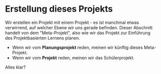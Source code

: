 # Erstellung dieses Projekts

Wir erstellen ein Projekt mit einem Projekt - es ist manchmal etwas verwirrend, auf welcher Ebene wir uns gerade befinden. Dieser Abschnitt handelt von dem "Meta-Projekt", also wie wir das Projekt zur Einführung des Projektbasierten Lernens planen. 

* Wenn wir vom **Planungsprojekt** reden, meinen wir künftig dieses Meta-Projekt.
* Wenn wir vom **Projekt** reden, meinen wir das Schülerprojekt.

Alles klar?

